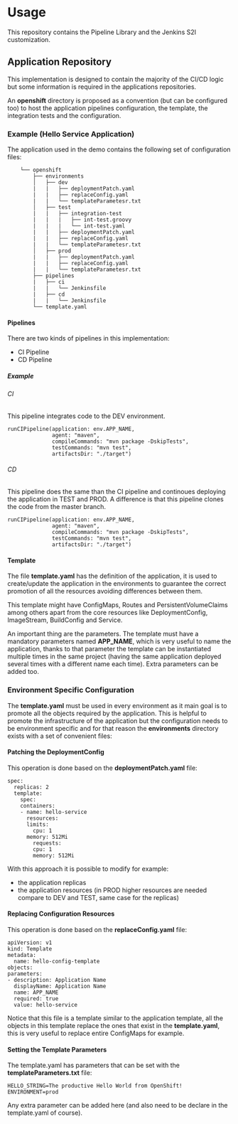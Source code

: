 # Usage

This repository contains the Pipeline Library and the Jenkins S2I customization.

## Application Repository

This implementation is designed to contain the majority of the CI/CD logic but some information is required in the applications repositories. 

An **openshift** directory is proposed as a convention (but can be configured too) to host the application pipelines configuration, the template, the integration tests and the configuration.

### Example (Hello Service Application)

The application used in the demo contains the following set of configuration files:

```
    └── openshift
        ├── environments
        │   ├── dev
        |   |   ├── deploymentPatch.yaml
        |   |   ├── replaceConfig.yaml
        |   |   └── templateParametesr.txt 
        │   ├── test
        |   |   ├── integration-test
        |   |   |   ├── int-test.groovy
        |   |   |   └── int-test.yaml
        |   |   ├── deploymentPatch.yaml
        |   |   ├── replaceConfig.yaml
        |   |   └── templateParametesr.txt 
        │   ├── prod
        |   |   ├── deploymentPatch.yaml
        |   |   ├── replaceConfig.yaml
        |   |   └── templateParametesr.txt
        ├── pipelines
        |   ├── ci
        |   |   └── Jenkinsfile
        |   ├── cd
        |   |   └── Jenkinsfile
        └── template.yaml
```      

#### Pipelines

There are two kinds of pipelines in this implementation:

* CI Pipeline
* CD Pipeline

##### Example

###### CI

This pipeline integrates code to the DEV environment.

    runCIPipeline(application: env.APP_NAME,
                  agent: "maven",
                  compileCommands: "mvn package -DskipTests",
                  testCommands: "mvn test",
                  artifactsDir: "./target")

###### CD

This pipeline does the same than the CI pipeline and continoues deploying the application in TEST and PROD. A difference is that this pipeline clones the code from the master branch.

    runCIPipeline(application: env.APP_NAME,
                  agent: "maven",
                  compileCommands: "mvn package -DskipTests",
                  testCommands: "mvn test",
                  artifactsDir: "./target")

#### Template

The file **template.yaml** has the definition of the application, it is used to create/update the application in the environments to guarantee the correct promotion of all the resources avoiding differences between them.

This template might have ConfigMaps, Routes and PersistentVolumeClaims among others apart from the core resources like DeploymentConfig, ImageStream, BuildConfig and Service. 

An important thing are the parameters. The template must have a mandatory parameters named **APP_NAME**, which is very useful to name the application, thanks to that parameter the template can be instantiated multiple times in the same project (having the same application deployed several times with a different name each time). Extra parameters can be added too.

### Environment Specific Configuration

The **template.yaml** must be used in every environment as it main goal is to promote all the objects required by the application. This is helpful to promote the infrastructure of the application but the configuration needs to be environment specific and for that reason the **environments** directory exists with a set of convenient files:

#### Patching the DeploymentConfig

This operation is done based on the **deploymentPatch.yaml** file:

    spec:
      replicas: 2
      template:
        spec:
        containers:
        - name: hello-service
          resources:
          limits:
            cpu: 1
          memory: 512Mi
            requests:
            cpu: 1
            memory: 512Mi

With this approach it is possible to modify for example:

* the application replicas
* the application resources (in PROD higher resources are needed compare to DEV and TEST, same case for the replicas)

#### Replacing Configuration Resources

This operation is done based on the **replaceConfig.yaml** file:

    apiVersion: v1
    kind: Template
    metadata:
      name: hello-config-template
    objects:
    parameters:
    - description: Application Name
      displayName: Application Name
      name: APP_NAME
      required: true
      value: hello-service

Notice that this file is a template similar to the application template, all the objects in this template replace the ones that exist in the **template.yaml**, this is very useful to replace entire ConfigMaps for example.

#### Setting the Template Parameters

The template.yaml has parameters that can be set with the **templateParameters.txt** file:

    HELLO_STRING=The productive Hello World from OpenShift!
    ENVIRONMENT=prod

Any extra parameter can be added here (and also need to be declare in the template.yaml of course).
